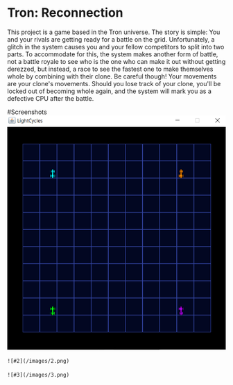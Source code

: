 # Tron: Reconnection
 This project is a game based in the Tron universe.
 The story is simple: You and your rivals are getting ready for a battle on the grid. Unfortunately, a glitch in the system causes you and your fellow competitors to split into two parts. To accommodate for this, the system makes another form of battle, not a battle royale to see who is the one who can make it out without getting derezzed, but instead, a race to see the fastest one to make themselves whole by combining with their clone. Be careful though! Your movements are your clone's movements. Should you lose track of your clone, you'll be locked out of becoming whole again, and the system will mark you as a defective CPU after the battle.
 
#Screenshots
	![#1](/images/1.png)
	
	![#2](/images/2.png)
	
	![#3](/images/3.png)